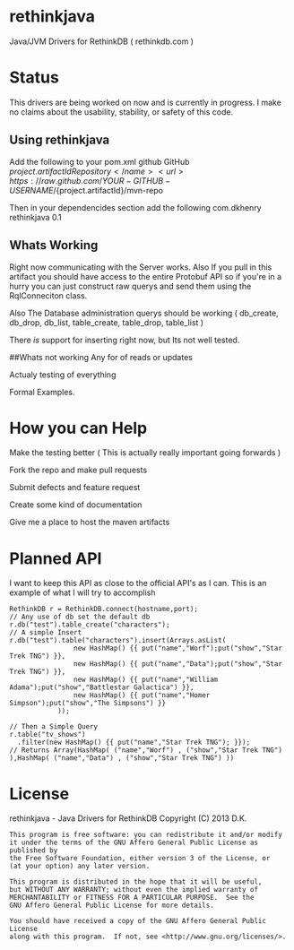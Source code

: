 rethinkjava
===========

Java/JVM Drivers for RethinkDB ( rethinkdb.com )


# Status 
This drivers are being worked on now and is currently in progress. I make no claims about the usability, stability, or safety of this code. 

## Using rethinkjava 
Add the following to your pom.xml
<distributionManagement>
    <repository>
        <id>github</id>
        <name>GitHub ${project.artifactId} Repository</name>
        <url>https://raw.github.com/YOUR-GITHUB-USERNAME/${project.artifactId}/mvn-repo</url>
    </repository>
</distributionManagement>

Then in your dependencides section add the following 
  <dependency>
    <groupId>com.dkhenry</groupId>
    <artifactId>rethinkjava</artifactId>
    <version>0.1</version>    
  </dependency>

## Whats Working 
Right now communicating with the Server works. Also If you pull in this artifact you should have access to the entire Protobuf API so if you're in a hurry you can just construct raw querys and send them using the RqlConneciton class. 

Also The Database administration querys should be working ( db_create, db_drop, db_list, table_create, table_drop, table_list )

There _is_ support for inserting right now, but Its not well tested. 

##Whats not working 
Any for of reads or updates 

Actualy testing of everything

Formal Examples. 

# How you can Help 
Make the testing better ( This is actually really important going forwards ) 

Fork the repo and make pull requests 

Submit defects and feature request 

Create some kind of documentation 

Give me a place to host the maven artifacts

# Planned API 
I want to keep this API as close to the official API's as I can. This is an example of what I will try to accomplish


    RethinkDB r = RethinkDB.connect(hostname,port);
    // Any use of db set the default db
    r.db("test").table_create("characters");
    // A simple Insert
    r.db("test").table("characters").insert(Arrays.asList(
				    new HashMap() {{ put("name","Worf");put("show","Star Trek TNG") }},
				    new HashMap() {{ put("name","Data");put("show","Star Trek TNG") }},
				    new HashMap() {{ put("name","William Adama");put("show","Battlestar Galactica") }}, 
				    new HashMap() {{ put("name","Homer Simpson");put("show","The Simpsons") }}
				));

    // Then a Simple Query
    r.table("tv_shows")
	  .filter(new HashMap() {{ put("name","Star Trek TNG"); }});
    // Returns Array(HashMap( ("name","Worf") , ("show","Star Trek TNG") ),HashMap( ("name","Data") , ("show","Star Trek TNG") ))

# License 
rethinkjava - Java Drivers for RethinkDB
    Copyright (C) 2013  D.K.

    This program is free software: you can redistribute it and/or modify
    it under the terms of the GNU Affero General Public License as published by
    the Free Software Foundation, either version 3 of the License, or
    (at your option) any later version.

    This program is distributed in the hope that it will be useful,
    but WITHOUT ANY WARRANTY; without even the implied warranty of
    MERCHANTABILITY or FITNESS FOR A PARTICULAR PURPOSE.  See the
    GNU Affero General Public License for more details.

    You should have received a copy of the GNU Affero General Public License
    along with this program.  If not, see <http://www.gnu.org/licenses/>.
